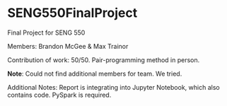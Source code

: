 # SENG550FinalProject

Final Project for SENG 550

Members: Brandon McGee & Max Trainor

Contribution of work: 50/50. Pair-programming method in person.

**Note**: Could not find additional members for team. We tried.

Additional Notes: Report is integrating into Jupyter Notebook, which also contains code. PySpark is required.
